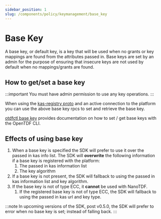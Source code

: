 ```yaml
---
sidebar_position: 1
slug: /components/policy/keymanagement/base_key
---
```


# Base Key

A base key, or default key, is a key that will be used when no grants or key mappings are found from the attributes passed in. Base keys are set by an admin for the purpose of ensuring that insecure keys are not used by default when no mappings/grants are found.

## How to get/set a base key

:::important
You must have admin permission to use any key operations.
:::

When using the [kas-registry proto](https://github.com/opentdf/platform/blob/main/service/policy/kasregistry/key_access_server_registry.proto#L659-L662) and an active connection to the platform you can use the above base key rpcs to set and retrieve the base key.

[otdfctl base key](https://github.com/opentdf/otdfctl/tree/main/docs/man/policy/kas-registry/key/base) provides documentation on how to set / get base keys with the OpenTDF CLI.

## Effects of using base key

1. When a base key is specified the SDK will prefer to use it over the passed in kas info list. The SDK will **overwrite** the following information if a base key is registered with the platform:
   1. The passed in kas information list
   2. The key algorithm
2. If a base key is not present, the SDK will fallback to using the passed in kas information list and key algorithm.
3. If the base key is not of type ECC, it **cannot** be used with NanoTDF.
   1. If the registered base key is not of type ECC, the SDK will fallback to using the passed in kas url and key type.

:::note
In upcoming versions of the SDK, post v0.5.0, the SDK will prefer to error when no base key is set; instead of falling back.
:::